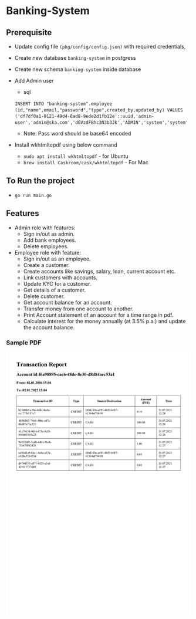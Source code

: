 # Banking-System

## Prerequisite
- Update config file ``(pkg/config/config.json)`` with required credentials, 
- Create new database ``banking-system`` in postgress
- Create new schema ``banking-system`` inside database
- Add Admin user 
    - sql

    ``INSERT INTO "banking-system".employee (id,"name",email,"password","type",created_by,updated_by)
        VALUES ('df7df0a1-0121-49d4-8ad8-9ede2d1fb12e'::uuid,'admin-user','admin@ska.com','dGVzdFBhc3N3b3Jk','ADMIN','system','system'``
    - Note: Pass word should be base64 encoded

- Install wkhtmltopdf using below command
  - ``sudo apt install wkhtmltopdf`` - for Ubuntu
  - ``brew install Caskroom/cask/wkhtmltopdf`` - For Mac


## To Run the project

- ``go run main.go``

## Features

- Admin role with features:
  - Sign in/out as admin.
  - Add bank employees.
  - Delete employees.
- Employee role with feature:
  - Sign in/out as an employee.
  - Create a customer.
  - Create accounts like savings, salary, loan, current account etc.
  - Link customers with accounts.
  - Update KYC for a customer.
  - Get details of a customer.
  - Delete customer.
  - Get account balance for an account.
  - Transfer money from one account to another.
  - Print Account statement of an account for a time range in pdf.
  - Calculate interest for the money annually (at 3.5% p.a.) and update the account balance.

### Sample PDF
<img src="sample_pdf.jpg" >


